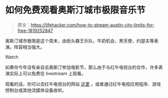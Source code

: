# 如何免费观看奥斯汀城市极限音乐节

> 原文：<https://lifehacker.com/how-to-stream-austin-city-limits-for-free-1819252847>

奥斯汀城市极限是这个周末，由街头霸王乐队，牛奶机会，黑天使，约瑟夫等表演。阵容相当强大。

Watch

如果你今年没有亲自去奥斯汀参加电影节，那么由于与红牛电视台的合作，许多表演实际上可以免费在 livestream 上观看。

观看的话，你可以去红牛电视台的网站 [这里](https://www.redbull.tv/video/AP-1R8RW5EZW1W11/channel-1) 。或者通过红牛电视应用程序、游戏控制台或其他流媒体设备收听。